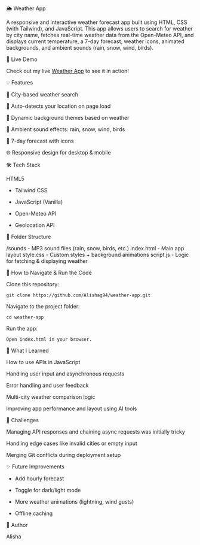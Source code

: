 🌦️ Weather App

A responsive and interactive weather forecast app built using HTML, CSS (with Tailwind), and JavaScript. This app allows users to search for weather by city name, fetches real-time weather data from the Open-Meteo API, and displays current temperature, a 7-day forecast, weather icons, animated backgrounds, and ambient sounds (rain, snow, wind, birds).

🚀 Live Demo

Check out my live [Weather App](https://alishag94.github.io/weather-app/) to see it in action!

💡 Features

🔎 City-based weather search

📍 Auto-detects your location on page load

🎨 Dynamic background themes based on weather

🎵 Ambient sound effects: rain, snow, wind, birds

📆 7-day forecast with icons

🌐 Responsive design for desktop & mobile

🛠️ Tech Stack

HTML5

- Tailwind CSS

- JavaScript (Vanilla)

- Open-Meteo API

- Geolocation API

📁 Folder Structure

/sounds         - MP3 sound files (rain, snow, birds, etc.)
index.html      - Main app layout
style.css       - Custom styles + background animations
script.js       - Logic for fetching & displaying weather

🧭 How to Navigate & Run the Code

Clone this repository:

```git clone https://github.com/Alishag94/weather-app.git```

Navigate to the project folder:

```cd weather-app```

Run the app:

```Open index.html in your browser.```

🧪 What I Learned

How to use APIs in JavaScript

Handling user input and asynchronous requests

Error handling and user feedback

Multi-city weather comparison logic

Improving app performance and layout using AI tools

🚧 Challenges

Managing API responses and chaining async requests was initially tricky

Handling edge cases like invalid cities or empty input

Merging Git conflicts during deployment setup

✨ Future Improvements

- Add hourly forecast

- Toggle for dark/light mode

- More weather animations (lightning, wind gusts)

- Offline caching

👤 Author

Alisha
